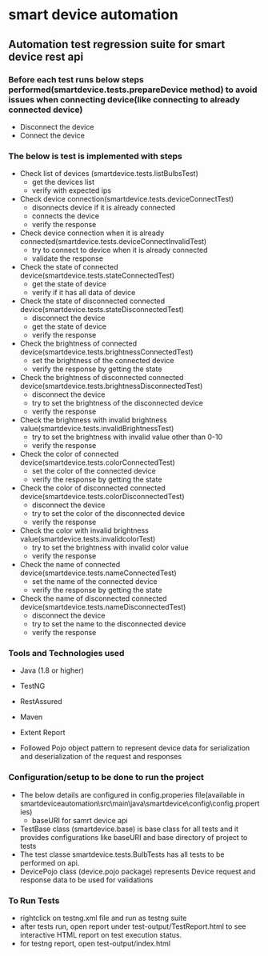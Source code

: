 # smart device automation 


## Automation test regression suite for smart device rest api

### Before each test runs below steps performed(smartdevice.tests.prepareDevice method) to avoid issues when connecting device(like connecting to already connected device)

* Disconnect the device
* Connect the device

### The below is test is implemented with steps

* Check list of devices (smartdevice.tests.listBulbsTest)
	* get the devices list
	* verify with expected ips
* Check device connection(smartdevice.tests.deviceConnectTest)
	* disonnects device if it is already connected
	* connects the device
	* verify  the response 
* Check device connection when it is already connected(smartdevice.tests.deviceConnectInvalidTest)
	* try to connect to device when it is already connected
	* validate the response
* Check the state of connected device(smartdevice.tests.stateConnectedTest)
	* get the state of device
	* verify if it has all data of device
* Check the state of disconnected connected device(smartdevice.tests.stateDisconnectedTest)
	* disconnect the device
	* get the state of device
	* verify the response
* Check the brightness of connected device(smartdevice.tests.brightnessConnectedTest)
	* set the brightness of the connected device
	* verify the response by getting the state
* Check the brightness  of disconnected connected device(smartdevice.tests.brightnessDisconnectedTest)
	* disconnect the device
	* try to set the brightness of the disconnected device
	* verify the response
* Check the brightness  with invalid brightness value(smartdevice.tests.invalidBrightnessTest)
	* try to set the brightness with invalid value other than 0-10
	* verify the response
* Check the color of connected device(smartdevice.tests.colorConnectedTest)
	* set the color of the connected device
	* verify the response by getting the state
* Check the color of disconnected connected device(smartdevice.tests.colorDisconnectedTest)
	* disconnect the device
	* try to set the color of the disconnected device
	* verify the response
* Check the color with invalid brightness value(smartdevice.tests.invalidcolorTest)
	* try to set the brightness with invalid color value 
	* verify the response
* Check the name of connected device(smartdevice.tests.nameConnectedTest)
	* set the name of the connected device
	* verify the response by getting the state
* Check the name of disconnected connected device(smartdevice.tests.nameDisconnectedTest)
	* disconnect the device
	* try to set the name to the disconnected device
	* verify the response



### Tools and Technologies used

* Java (1.8 or higher)
* TestNG
* RestAssured
* Maven
* Extent Report

* Followed Pojo object pattern to represent device data for serialization and deserialization of the request and responses

### Configuration/setup to be done to run the project

* The below details are configured in config.properies file(available in smartdeviceautomation\src\main\java\smartdevice\config\config.properties)
	* baseURI for samrt device api
* TestBase class (smartdevice.base) is base class for all tests and it provides configurations like baseURI and base directory of project to tests
* The test classe smartdevice.tests.BulbTests has all tests to be performed on api.
* DevicePojo class (device.pojo package) represents Device request and response data to be used for validations


### To Run Tests
* rightclick on testng.xml file and run as testng suite
* after tests run, open report under test-output/TestReport.html to see interactive HTML report on test execution status.
* for testng report, open test-output/index.html





